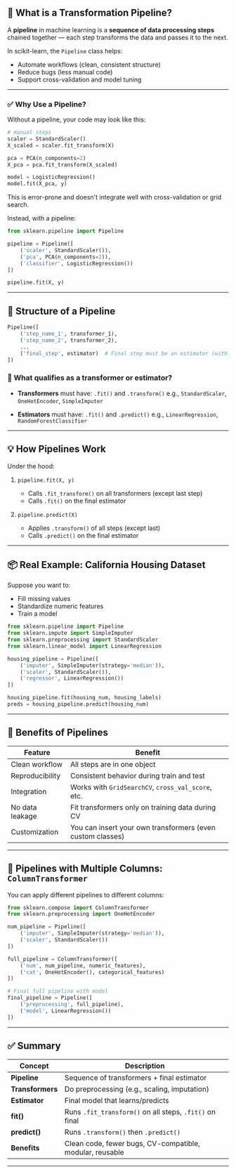

## 🔄 What is a Transformation Pipeline?

A **pipeline** in machine learning is a **sequence of data processing steps** chained together — each step transforms the data and passes it to the next.

In scikit-learn, the `Pipeline` class helps:

* Automate workflows (clean, consistent structure)
* Reduce bugs (less manual code)
* Support cross-validation and model tuning

---

### ✅ Why Use a Pipeline?

Without a pipeline, your code may look like this:

```python
# manual steps
scaler = StandardScaler()
X_scaled = scaler.fit_transform(X)

pca = PCA(n_components=2)
X_pca = pca.fit_transform(X_scaled)

model = LogisticRegression()
model.fit(X_pca, y)
```

This is error-prone and doesn't integrate well with cross-validation or grid search.

Instead, with a pipeline:

```python
from sklearn.pipeline import Pipeline

pipeline = Pipeline([
    ('scaler', StandardScaler()),
    ('pca', PCA(n_components=2)),
    ('classifier', LogisticRegression())
])

pipeline.fit(X, y)
```

---

## 🧱 Structure of a Pipeline

```python
Pipeline([
    ('step_name_1', transformer_1),
    ('step_name_2', transformer_2),
    ...
    ('final_step', estimator)  # Final step must be an estimator (with `.fit()`)
])
```

### 🔧 What qualifies as a transformer or estimator?

* **Transformers** must have: `.fit()` and `.transform()`
  e.g., `StandardScaler`, `OneHotEncoder`, `SimpleImputer`

* **Estimators** must have: `.fit()` and `.predict()`
  e.g., `LinearRegression`, `RandomForestClassifier`

---

## 💡 How Pipelines Work

Under the hood:

1. `pipeline.fit(X, y)`

   * Calls `.fit_transform()` on all transformers (except last step)
   * Calls `.fit()` on the final estimator

2. `pipeline.predict(X)`

   * Applies `.transform()` of all steps (except last)
   * Calls `.predict()` on the final estimator

---

## 📦 Real Example: California Housing Dataset

Suppose you want to:

* Fill missing values
* Standardize numeric features
* Train a model

```python
from sklearn.pipeline import Pipeline
from sklearn.impute import SimpleImputer
from sklearn.preprocessing import StandardScaler
from sklearn.linear_model import LinearRegression

housing_pipeline = Pipeline([
    ('imputer', SimpleImputer(strategy='median')),
    ('scaler', StandardScaler()),
    ('regressor', LinearRegression())
])

housing_pipeline.fit(housing_num, housing_labels)
preds = housing_pipeline.predict(housing_num)
```

---

## 🧠 Benefits of Pipelines

| Feature         | Benefit                                                    |
| --------------- | ---------------------------------------------------------- |
| Clean workflow  | All steps are in one object                                |
| Reproducibility | Consistent behavior during train and test                  |
| Integration     | Works with `GridSearchCV`, `cross_val_score`, etc.         |
| No data leakage | Fit transformers only on training data during CV           |
| Customization   | You can insert your own transformers (even custom classes) |

---

## 🔀 Pipelines with Multiple Columns: `ColumnTransformer`

You can apply different pipelines to different columns:

```python
from sklearn.compose import ColumnTransformer
from sklearn.preprocessing import OneHotEncoder

num_pipeline = Pipeline([
    ('imputer', SimpleImputer(strategy='median')),
    ('scaler', StandardScaler())
])

full_pipeline = ColumnTransformer([
    ('num', num_pipeline, numeric_features),
    ('cat', OneHotEncoder(), categorical_features)
])

# Final full pipeline with model
final_pipeline = Pipeline([
    ('preprocessing', full_pipeline),
    ('model', LinearRegression())
])
```

---

## ✅ Summary

| Concept          | Description                                              |
| ---------------- | -------------------------------------------------------- |
| **Pipeline**     | Sequence of transformers + final estimator               |
| **Transformers** | Do preprocessing (e.g., scaling, imputation)             |
| **Estimator**    | Final model that learns/predicts                         |
| **fit()**        | Runs `.fit_transform()` on all steps, `.fit()` on final  |
| **predict()**    | Runs `.transform()` then `.predict()`                    |
| **Benefits**     | Clean code, fewer bugs, CV-compatible, modular, reusable |

---
